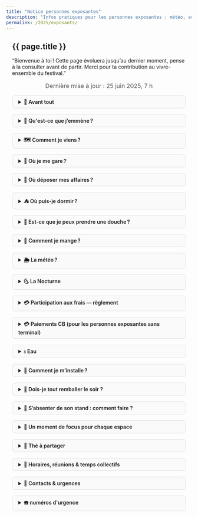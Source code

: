 ```yaml
---
title: "Notice personnes exposantes"
description: "Infos pratiques pour les personnes exposantes : météo, accès, emplacements, participation, repas, eau…"
permalink: /2025/exposants/
---
```


<style>
.wrapper { max-width: 50rem; margin: 0 auto; padding: 0 1rem; }
.update { text-align:center; font-size: 1rem; color: #555; margin-bottom: 1rem; }
details { margin: 1rem 0; border: 1px solid #ddd; border-radius: 0.5rem; padding: 0.5rem 1rem; background:#fafafa; }
summary { font-weight: 600; cursor: pointer; }
@media print {
  details { page-break-inside: avoid; border:none; background:none; }
  summary { font-weight:bold; font-size:1.1rem; }
}
</style>

<section class="section">
  <div class="wrapper" markdown="1">

# {{ page.title }}

“Bienvenue à toi ! Cette page évoluera jusqu’au dernier moment, pense à la consulter avant de partir. Merci pour ta contribution au vivre-ensemble du festival.”

<p class="update">Dernière mise à jour : 25&nbsp;juin&nbsp;2025, 7 h</p>

<details markdown="1">
<summary>🎍 Avant tout</summary>

Bienvenue à toi ! Nous sommes vraiment ravies de t’accueillir cette année.

Quelques repères humains :
- **Les bénévoles** : Cyrille, Lionel, Louna et Guillaume (jeudi uniquement puis il sera intervenant)  
  → Grand merci à elleux pour leur énergie !
- **Les hôtes** du parc : Didier et Ifa, sans qui ce lieu vivant ne serait pas possible.
- **L’organisation** : portée cette année par Stéphane, Yalin et Manon.
- On attend entre 50 et 300 personnes par jour.

Quelques points essentiels pour que le festival soit doux pour toutes les personnes :
- Idéalement arrive mercredi ou jeudi pour pouvoir t'installer correctement et avoir toute notre attention
- C'est important de ne pas partir avant la fin du festival, nous avons eu quelques remarques les éditions précédentes.
- Merci de bien prendre note des rendez-vous dans la rubrique : 👥 Horaires, réunions & temps collectifs.
- **Bols pour les personnes visiteuses** : Cette année, pour soulager la charge des bénévoles, nous n'avons pas pris en charge de prêter un bol à chaque personne visiteuse.
- **Parking** :  
  Ne pas se garer sur le parking visiteurs (il est déjà très limité pour le public).
- **Circulation dans le parc** :  
  Quand le parc est ouvert, merci de passer par le côté (le long de la rivière) et d’éviter de traverser l’esplanade centrale.  
  → Cela permet de préserver l’expérience des visiteurs et d’aider l’équipe du parc pour la billetterie.
- **Chiens** :  
  Nous nous sommes engagés à ce qu’ils soient tenus en laisse, même s’ils préféreraient la liberté !
- **Cadre prévenant** :  
  Nous affichons toujours nos [recommandations pour un cadre prévenant](https://festival.gongfucha.fr/2025/recommandations-de-postures/).  
  Certains en sont agacés, d’autres nous remercient : à chacun·e d’y puiser ce qui lui convient.

Merci pour ton attention à ces petits points : ils rendent possible un festival harmonieux pour tous les êtres présents — humains, animaux, plantes, esprits du lieu…

</details>


<details markdown="1">
<summary>🎒 Qu'est-ce que j’emmène ?</summary>

Avant de partir, prends quelques minutes pour préparer ce qui t’aidera à vivre le festival en beauté et en sérénité :

**Le nécessaire :**
- ✔️ Remplir [ce document](https://gongfucha.frama.space/s/HJs2GbXzk8LdtNH) avant le 26 juin (cela nous aide beaucoup pour t’accueillir)
- ✔️ Thermos (grand format si possible)
- ✔️ Une vasque ou un petit seau pour rincer les bols d’infusion
- ✔️ Prévoir un fond de caisse
- ✔️ Crème solaire (sauf si tu te baignes à la rivière), chapeau
- ✔️ De quoi protéger tes pièces et tes thés du soleil, de la pluie ou de l’humidité
- ✔️ Un tapis, coussins, jonc ou sisal pour habiller le sol de ton espace (merci de privilégier les matières naturelles et les tons unis)
- ✔️ Des vêtements pour la journée, la nuit et les surprises de la météo
- ✔️ De quoi grignoter ou manger, hors repas conviviaux
- ✔️ Une lampe torche ou frontale

**Pour plus de confort :**
- ✔️ Bouilloire
- ✔️ Maillot de bain (il est possible de se baigner dans la rivière toute proche)
- ✔️ Anti-moustiques (il y en a peu, mais qui sait !)
- ✔️ un brasero, et son charbon pour chauffer ton eau à l'ancienne

Prends aussi avec toi l’envie de partager, la curiosité et ta douceur intérieure.  
À très bientôt au bord de l’eau, sous les bambous.
</details>

<details markdown="1">
<summary>🗺️ Comment je viens ?</summary>
Le Parc aux Bambous t’accueille grâce à la présence bienveillante de Ifa et Didier.

- [Accès détaillé au parc](https://parcauxbambous.com/#acces)
- Sur le site du festival : [venir au parc](https://festival.gongfucha.fr/2025/venir-parc-aux-bambous/)
- Adresse GPS : [Le Parc aux Bambous](https://osm.org/go/xVMb2MvF0--) — Broques, 09500 Lapenne, Ariège Pyrénées
- Coordonnées : 43° 08′ 44.85″ N / 01° 43′ 53.61″ E
- Pour le covoiturage : partage tes infos ou consulte [ce document commun](https://gongfucha.frama.space/s/HJs2GbXzk8LdtNH)

Merci d’anticiper un peu de temps pour ton installation, surtout vendredi.
</details>

<details markdown="1">
<summary>🚗 Où je me gare ?</summary>
- Note ton arrivée sur [ce document](https://gongfucha.frama.space/s/HJs2GbXzk8LdtNH) pour que nous puissions t’accueillir au mieux.
- **Parking visiteurs** : merci de ne pas l’utiliser, il est réservé au public.
- **Parking exposantes** : Broques hameau, 09500 Lapenne - [ici, à côté de la maison de Didier et Ifa](https://www.openstreetmap.org/way/320530535#map=18/43.146086/1.730685)
  - Mercredi et jeudi, tu peux entrer jusqu'au parc pour décharger, puis gare ton véhicule sur le parking dédié.
- Veille à ne pas bloquer l’accès à d’autres véhicules ni aux secours.
</details>

<details markdown="1">
<summary>🎒 Où déposer mes affaires ?</summary>
- Dépose tes affaires [ici, dans la cave de la maison de Didier et Ifa](https://www.openstreetmap.org/way/320530535#map=18/43.146086/1.730685) (bout du chemin Broques).
- Passe le tunnel de bambou : la porte de la cave sera sur ta gauche. Les palettes du festival sont là, sur la droite, trouve-toi une petite place pour ton matériel.
</details>

<details markdown="1">
<summary>⛺ Où puis-je dormir ?</summary>
**En van/camion aménagé :**  
- Un champ entre le chemin Broques et la rivière (appartenant à Ifa et Didier) est ouvert pour stationner ton véhicule en toute tranquillité.

**En tente, sous les étoiles :**  
- Il est possible de planter ta tente discrètement dans le parc.
- Merci d’indiquer ta présence sur [ce document](https://gongfucha.frama.space/s/rEco65XQE4Dppkb).
- Garde à l’esprit la règle du “pas de trace” : laisse l’herbe et les lieux comme tu les as trouvés.
- Pour déposer tes affaires : vois la rubrique précédente (“Où déposer mes affaires ?”).
</details>

<details markdown="1">
<summary>🚿 Est-ce que je peux prendre une douche ?</summary>
- Oui, une douche est accessible au même endroit que la zone “Où déposer mes affaires ?”.
- Au fond, à gauche de la cave (maison de Didier et Ifa), tu trouveras une douche simple.
</details>

<details markdown="1">
<summary>🍜 Comment je mange ?</summary>

**Repas sur place**  
- [Repas du midi](/2025/restauration) préparés par **Miki & Fred** (option végane possible) — 17 € le menu complet  
- Il est possible de commander pour le soir (dans la limite des portions disponibles)
- Réservation :
  - Directement sur leur espace (près du grand acacia, au centre du village)
  - Ou [en ligne](https://boutique.gongfucha.fr/products/tick6_ticket-assiette-et-dessert-miki-and-fred/)

**Faire des courses**  
- À 2 km : [La grange aux abeilles](https://www.pyreneescathares.com/offres/la-grange-aux-abeilles-lapenne-fr-4600560/)
- À 7 km : Les Pujols — boulangerie et routier
- À Pamiers (~13 km) :
  - [SoBio](https://www.sobio.fr/magasin/so-bio-pamiers)
  - [BioCoop](https://www.biocooplesmyrtilles.com/presentation-horaires-itineraires-biocoop-les-myrtilles.html)
  - Grandes surfaces et commerces
- À Mirepoix (~20 km) :
  - [Bio Monde](https://magasins.biomonde.fr/occitanie/ariege/mirepoix/biomonde-la-verte-doc-mirepoix-65)
  - Nombreux restaurants et commerces
</details>

<details markdown="1">
<summary>🌦️ La météo ?</summary>

**Prévisions à ce jour** :

| Jour        | Conditions   | Min / Max °C |
| ----------- | ------------ | ------------ |
| Jeudi 26    | Peu nuageux  | 19 / 27      |
| Vendredi 27 | Ensoleillé   | 18 / 29      |
| Samedi 28   | Ensoleillé   | 17 / 33      |
| Dimanche 29 | Ensoleillé   | 19 / 32      |

- [Météo France — Lapenne](https://meteofrance.com/previsions-meteo-france/lapenne/09500)
- [Meteoblue](https://www.meteoblue.com/fr/meteo/semaine/la-bastide-de-lordat_france_3011274)

**En cas de pluie**  
Les espaces ne sont pas abrités : si la pluie s’invite, retrouvons-nous à l’accueil pour un thé chaud et des échanges. Les visiteurs seront naturellement moins nombreux.  
En cas de forte chaleur, prévois casquette, gourde, crème solaire et vêtements légers.
À contrario, il peut faire frais le soir.

</details>

<details markdown="1">
<summary>🌜 La Nocturne</summary>
- [Toutes les infos sur la Nocturne](/2025/nocturne/)
- Une personne par espace exposants est invitée à la Nocturne
- Pour réserver d'autres billets : [Accès Nocturne](https://boutique.gongfucha.fr/products/tick7_billet-nocturne-festival/)
- Présentation du déroulé : vendredi soir à 18h45, sous l’acacia
</details>

<details markdown="1">
<summary>💳 Participation aux frais — règlement</summary>
- Cette année, la participation aux frais est fixée à **90 €** pour les trois jours
- Modalités de règlement :
  - Virement (IBAN : BE50 9671 9604 2218)
  - Espèces ou CB à la boutique GongFuCha (Yalin)
  - CB : envoi d’un lien de paiement par email, sur demande
- Merci de régler avant le **samedi 28 juin à 12h**
- Besoin d’une facture ? Précise simplement tes coordonnées par mail
</details>

<details markdown="1">
<summary>💳 Paiements CB (pour les personnes exposantes sans terminal)</summary>

Si tu n’as pas de terminal CB et qu’une personne souhaite acheter chez toi par carte bancaire, on peut t’aider à finaliser la vente.

**Comment procéder :**
- Note sur le ticket de la personne visiteuse : l’objet acheté et son prix.
- La personne règle le montant auprès de **Louna** (au bar à thé) ou **Yalin** (boutique GongFuCha), qui encaisse par CB.
- Nous apposons un sceau sur le ticket pour indiquer que le règlement a bien été effectué.
- Plus tard, tu nous transmets l’ensemble de tes ventes CB : tu fais une facture globale à “Brut de Thé”, qui te rembourse le montant, **moins 2,5 % de frais** (frais du terminal).

**Alternative**  
Tu peux aussi, si tu préfères, proposer un paiement par virement en communiquant ton IBAN à la personne (astuce partagée par Manon ! 😉).

</details>

<details markdown="1">
<summary>💧 Eau</summary>
**Pour tes infusions de thé :**
- Point d’eau chaude sous l’acacia, au centre du village
- Eau de source fraîche collectée à Sengouagneich (dans la limite des stocks, comme les éditions précédentes)
- Tu peux aussi utiliser un brasero pour chauffer de l’eau (si tu en as un)

**Pour boire et rincer tes bols :**
- Eau fraîche disponible près du parking exposants, là où tu peux déposer tes affaires
- Et à l'accueil du parc
</details>

<details markdown="1">
<summary>📐 Comment je m’installe ?</summary>

**Pourquoi venir le jeudi 26 juin ?**  
Cette journée est dédiée à l’installation et à la rencontre entre toutes les personnes exposantes. C’est le bon moment pour poser tes affaires en douceur, découvrir les lieux, échanger avec les autres et co-créer l’ambiance du festival.  
Arriver vendredi risque de te faire manquer ce moment collectif, et tu pourrais te sentir un peu isolé·e au montage.

**Scénographie souhaitée :**  
- Espaces minimalistes, tables basses ou au sol, petits tabourets, zafus…
- Privilégie les matières naturelles : bambou, bois, tissus blancs ou écrus.
- Nous fournissons trois belles planches et quelques rondins pour chaque espace (oui, c’est spécial… mais so wabi sabi ;) ).

**Ce qu’on préfère éviter :**  
- Les stands “type marché” (tréteaux, barnums alignés, kakemonos)
- Les grands panneaux publicitaires ou supports agressifs
- Les couleurs trop flashy

**Pour t’inspirer**  
Parcourez les photos des éditions précédentes :  
👉 [galerie photos](https://photo.gongfucha.fr/)

Merci d’incarner l’esprit GongFuCha dans ton espace : simplicité, matières nobles, beauté naturelle, attention à l’ambiance collective.

</details>

<details markdown="1">
<summary>🌙 Dois-je tout remballer le soir&nbsp;?</summary>

Tu peux laisser ton stand en place pour la nuit, il n’est pas nécessaire de tout remballer entre deux journées.  
**Attention cependant :**
- En cas de pluie annoncée, il est préférable de protéger ou de rentrer ce qui craint l’humidité.
- Il peut y avoir de la rosée le matin : pense à recouvrir ou surélever les objets fragiles, textiles et céramiques.

Le parc est fermé au public la nuit, mais il n'y a pas de surveillance.
</details>

<details markdown="1">
<summary>🤝 S’absenter de son stand&nbsp;: comment faire&nbsp;?</summary>

Il n’est pas prévu de système de remplacement pour surveiller ton stand pendant une pause repas ou un passage aux toilettes.

Mais tu ne seras jamais bien loin d’une autre personne exposante :  
- Il est tout à fait possible de demander à une personne voisine de jeter un œil à ton espace le temps de ta courte absence.
- Astuce : tu peux aussi t’associer à une autre personne exposante pour créer un espace commun ou “double stand”, et ainsi mieux vous relayer.
</details>

<details markdown="1">
<summary>🎤 Un moment de focus pour chaque espace</summary>

**Pour chaque espace, nous vous proposons d’offrir un “moment de focus” pendant le festival.**  
C’est l’occasion de partager ce qui vous tient à cœur :  
- atelier, démonstration, cérémonie, conférence, retour d’expérience ou simple moment d’échange…

**Comment ça se passe ?**
- Chaque jour, nous affichons un programme actualisé à l’accueil et en ligne, pour orienter les personnes visiteuses vers ton espace ou, si tu préfères, un lieu collectif dédié.
- Tu choisis la forme, le contenu, et la durée (entre 20 min et 1h30 selon ce que tu souhaites).
- Nous pouvons fournir quelques chaises, amener de l’eau chaude pour le thé ou aider à installer le petit matériel.
- L’équipe du festival accompagne en douceur les visiteur·euse·s vers les animations, sans forcer, dans le respect du rythme de chacun·e.

**Ce temps est précieux** : il permet aux personnes visiteuses de vivre une expérience singulière, de mieux te rencontrer, d’approfondir leur découverte du thé ou de la création. Beaucoup nous demandent ces rendez-vous : c’est un vrai cadeau pour elles… et souvent un beau moment de partage pour toi aussi.

Idéalement, si tu proposes ce moment tous les jours (même à horaires variables), cela permet à chaque personne de vivre l’expérience, quel que soit son jour de visite. Bien sûr, tu restes libre du rythme qui te convient !

> **Merci d’avance - chaque proposition nourrit la richesse et la beauté du festival.**
Ce serait super de renseigner votre propositions dans ce [document](https://gongfucha.frama.space/s/6jpxmNKKrsjAyGr)

</details>

<details markdown="1">
<summary>🍵 Thé à partager</summary>

Pour les personnes exposantes qui n'auraient pas de thé (par exemple), nous proposons à prix doux :

- **Sì Jì Chūn** (cultivar 四季春 — “le printemps aux quatre saisons”)
- Première récolte : avril 2025
- Origine : Nantou (Taïwan)
- Productrice : Mme Lin Su Yan
- Tarif : 10 € les 50 g

Un thé vivant, pour accompagner vos moments de pause ou vos dégustations avec les personnes visiteuses.

</details>

<details markdown="1">
<summary>👥 Horaires, réunions & temps collectifs</summary>

**Horaires du parc pour le public :**  
- Ouverture : 11h  
- Fermeture : 18h

---

**Temps collectifs et rencontres exposant·e·s :**

- **Jeudi 18h45**  
  *Point collaboratif* : questions/réponses, accueil des nouveaux, partages pratiques.  
  *Lieu* : sous l’acacia (place du village)  
  *Durée* : 40 min

- **Vendredi 18h45**  
  *Atelier collectif* : préparation des deux rituels, GongFuCha et WuWo (infos, partage d’expériences, questions).  
  *Lieu* : sous l’acacia  
  *Durée* : 40 min

- **Vendredi 19h30**  
  *Repas partagé (proposition)* : chaque personne amène de quoi grignoter ou partager

- **Dimanche 10h précises**  
  *Rétrospective collective* :  
  Retour sur le festival pour s’améliorer et célébrer. 
  (on devrait la faire à la toute fin, mais on a en tête que certaines personnes exposantes auront peut-être beaucoup de route) 
  *Lieu* : sous l’acacia  
  *Durée* : 1h  
  **Déroulé** :  
    - Ce qui s’est passé  
    - Ce qui s’est moins bien passé (frustrations, points d’amélioration)  
    - Ce qui s’est bien passé (célébrations)  
    - Actions et idées pour la prochaine édition

---

**Tous ces temps sont ouverts à chaque personne exposante ou bénévole, dans l’esprit du partage et de la coopération.**
</details>

<details markdown="1">
<summary>🤙 Contacts &amp; urgences</summary>

- Logistique :
  - **Yalin** - 06 66 08 11 88 - yalin@gongfucha.fr
  - **Louna** - 06 16 47 33 77 - langloislouna@gmail.com 
  - **Stéphane** - stephane@gongfucha.fr
- Parc aux bambous :
  - **Didier ou Ifa** - 05 61 60 52 11 - parcauxbambous09@gmail.com
- Si c'est important :
  - Criez Stéphane, ou demandez à une personne qui porte un badge 工夫茶 où il est

</details>

<details markdown="1">
<summary>☎️ numéros d'urgence</summary>

| Service           | Numéro      | Pour...                                                                        |
|-------------------|-------------|--------------------------------------------------------------------------------|
| **Police**        | 17          | Intervention immédiate des forces de l'ordre                                   |
| **Pompiers**      | 18          | Situation de péril, accident, secours rapide                                   |
| **SAMU**          | 15          | Détresse vitale, urgence médicale, orientation vers les soins                  |
| **SMS Urgence**   | 114         | Urgence par message (victime/témoin, accessible en cas de handicap)            |
| **Centre anti-poison** | 05 61 77 74 47 | Intoxications, allergies graves, ingestion accidentelle                    |

| Pharmacie                        | Adresse                                           | Tél.         | Distance   |
|----------------------------------|--------------------------------------------------|--------------|------------|
| **Pharmacie de la tour**         | 9 rue du 8 Mai 1945, 09100 La Tour du Crieu      |              | ~10 km     |
| **Pharmacie Dde Milliane**       | 68 Bd Alsace Lorraine, 09100 Pamiers             | 05 61 67 01 82 | ~13 km   |


**Comment signaler une urgence** :
- Où vous trouvez-vous ? Indiquez le lieu le plus précisément possible pour permettre aux secours de vous trouver rapidement (ville, rue,
numéro, étage, code d’accès à l’immeuble si nécessaire, etc.) ;
- Que se passe-t-il ? Indiquez la nature du problème (feu, malaise, accident, etc.), le nombre et l'état des victimes ;
- Y a-t-il un risque que les choses s’aggravent ? Evoquez les risques éventuels d’incendie, d’explosion ou d’effondrement ;
- Répondez aux questions qui vous seront posées par la personne que vous aurez au téléphone.
- Ne raccrochez jamais le premier ! La personne qui a pris en charge votre appel vous dira quand elle a toutes les informations nécessaires.
- Donnez votre numéro de téléphone et si possible, restez sur place, en sécurité, pour guider les secours
</details>

  </div>
</section>